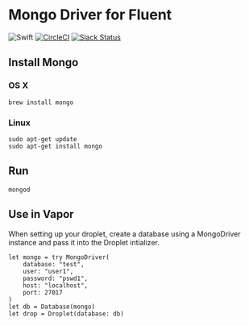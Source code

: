 # Mongo Driver for Fluent

![Swift](http://img.shields.io/badge/swift-3.0-brightgreen.svg)
[![CircleCI](https://circleci.com/gh/vapor/mongo-driver.svg?style=shield)](https://circleci.com/gh/vapor/core)
[![Slack Status](http://vapor.team/badge.svg)](http://vapor.team)

## Install Mongo

### OS X

```shell
brew install mongo
```

### Linux

```shell
sudo apt-get update
sudo apt-get install mongo
```

## Run

```shell
mongod
```

## Use in Vapor

When setting up your droplet, create a database using a MongoDriver instance and pass it into the Droplet intializer.

```
let mongo = try MongoDriver(
	database: "test",
	user: "user1",
	password: "pswd1",
	host: "localhost",
	port: 27017
)
let db = Database(mongo)
let drop = Droplet(database: db)
```

